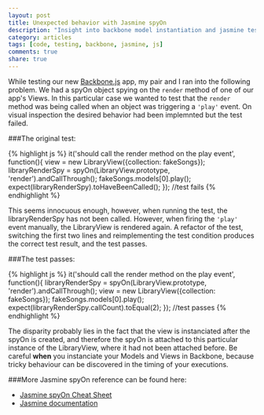 ```yaml
---
layout: post
title: Unexpected behavior with Jasmine spyOn
description: "Insight into backbone model instantiation and jasmine testing spoyon."
category: articles
tags: [code, testing, backbone, jasmine, js]
comments: true
share: true
---
```



While testing our new [Backbone.js](http://backbonejs.org) app, my pair and I ran into the following problem.  We had a spyOn object spying on the `render` method of one of our app's Views.  In this particular case we wanted to test that the `render` method was being called when an object was triggering a `'play'` event.  On visual inspection the desired behavior had been implemnted but the test failed.  

###The original test:

{% highlight js %}
    it('should call the render method on the play event', function(){
        view = new LibraryView({collection: fakeSongs});
        libraryRenderSpy = spyOn(LibraryView.prototype, 'render').andCallThrough();
        fakeSongs.models[0].play();
        expect(libraryRenderSpy).toHaveBeenCalled();
    });
    //test fails
{% endhighlight %}

This seems innocuous enough, however, when running the test, the libraryRenderSpy has not been called.  However, when firing the `'play'` event manually, the LibraryView is rendered again.  A refactor of the test, switching the first two lines and reimplementing the test condition produces the correct test result, and the test passes.

###The test passes:

{% highlight js %}
    it('should call the render method on the play event', function(){
        libraryRenderSpy = spyOn(LibraryView.prototype, 'render').andCallThrough();
        view = new LibraryView({collection: fakeSongs});
        fakeSongs.models[0].play();
        expect(libraryRenderSpy.callCount).toEqual(2);
    });
    //test passes
{% endhighlight %}

The disparity probably lies in the fact that the view is instanciated after the spyOn is created, and therefore the spyOn is attached to this particular instance of the LibraryView, where it had not been attached before.  Be careful __when__ you instanciate your Models and Views in Backbone, because tricky behaviour can be discovered in the timing of your executions.

###More Jasmine spyOn reference can be found here: 

- [Jasmine spyOn Cheat Sheet](http://tobyho.com/2011/12/15/jasmine-spy-cheatsheet/)
- [Jasmine documentation](http://pivotal.github.io/jasmine/)